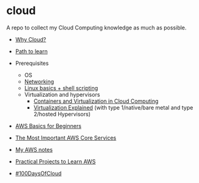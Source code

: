 # cloud

A repo to collect my Cloud Computing knowledge as much as possible.

- [Why Cloud?](https://docs.microsoft.com/en-us/azure/cloud-adoption-framework/strategy/motivations)

- [Path to learn](https://www.youtube.com/watch?v=ZSDxe7iBgag)

- Prerequisites
  - OS
  - [Networking](https://harshkapadia2.github.io/networking/)
  - [Linux basics + shell scripting](https://harshkapadia2.github.io/cli/)
  - Virtualization and hypervisors
    - [Containers and Virtualization in Cloud Computing](https://www.youtube.com/watch?v=GOuVeZmMee0)
    - [Virtualization Explained](https://www.youtube.com/watch?v=FZR0rG3HKIk) (with type 1/native/bare metal and type 2/hosted Hypervisors)

- [AWS Basics for Beginners](https://www.youtube.com/watch?v=ulprqHHWlng)

- [The Most Important AWS Core Services](https://www.youtube.com/watch?v=B08iQQhXG1Y)

- [My AWS notes](aws.md)

- [Practical Projects to Learn AWS](https://www.youtube.com/watch?v=06VgLTqNvU8)

- [#100DaysOfCloud](https://github.com/100DaysOfCloud/100DaysOfCloudIdeas)
